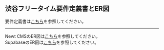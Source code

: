 ## 渋谷フリータイム要件定義書とER図

要件定義書は[こちら](./要件定義書.md)を参照してください。

---

Newt CMSのER図は[こちら](./Newt-CMS.png)を参照してください。<br>
SupabaseのER図は[こちら](./Supabase.png)を参照してください。
